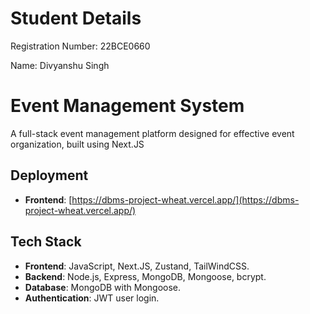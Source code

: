 # Student Details

Registration Number: 22BCE0660

Name: Divyanshu Singh

# Event Management System

A full-stack event management platform designed for effective event organization, built using Next.JS

## Deployment

-   **Frontend**: [https://dbms-project-wheat.vercel.app/](https://dbms-project-wheat.vercel.app/)

## Tech Stack

-   **Frontend**: JavaScript, Next.JS, Zustand, TailWindCSS.
-   **Backend**: Node.js, Express, MongoDB, Mongoose, bcrypt.
-   **Database**: MongoDB with Mongoose.
-   **Authentication**: JWT user login.
